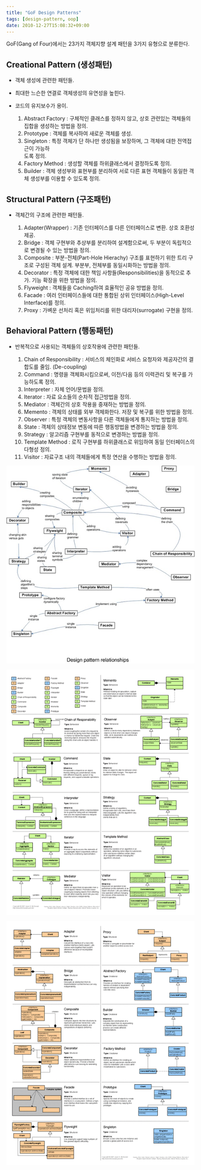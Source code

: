```yaml
---
title: "GoF Design Patterns"
tags: [design-pattern, oop]
date: 2010-12-27T15:08:32+09:00
---
```


GoF(Gang of Four)에서는 23가지 객체지향 설계 패턴을 3가지 유형으로 분류한다.

## Creational Pattern (생성패턴)
- 객체 생성에 관련한 패턴들.  
- 최대한 느슨한 연결로 객체생성의 유연성을 높힌다.  
- 코드의 유지보수가 용이.  
  
  1) Abstract Factory : 구체적인 클래스를 정하지 않고, 상호 관련있는 객체들의 집합을 생성하는 방법을 정의.  
  2) Prototype : 객체를 복사하여 새로운 객체를 생성.  
  3) Singleton : 특정 객체가 단 하나만 생성됨을 보장하며, 그 객체에 대한 전역접근이 가능하  
도록 정의.  
  4) Factory Method : 생성할 객체를 하위클래스에서 결정하도록 정의.  
  5) Builder : 객체 생성부와 표현부를 분리하여 서로 다른 표현 객체들이 동일한 객체 생성부를 이용할 수 있도록 정의.  
  

## Structural Pattern (구조패턴)
- 객체간의 구조에 관련한 패턴들.  
  
  1) Adapter(Wrapper) : 기존 인터페이스를 다른 인터페이스로 변환. 상호 호환성 제공.  
  2) Bridge : 객체 구현부와 추상부를 분리하여 설계함으로써, 두 부분이 독립적으로 변경될 수 있는 방법을 정의.  
  3) Composite : 부분-전체(Part-Hole Hierachy) 구조를 표현하기 위한 트리 구조로 구성된 객체 설계. 부분부, 전체부를 동일시화하는 방법을 정의.  
  4) Decorator : 특정 객체에 대한 책임 사항들(Responsibilities)을 동적으로 추가. 기능 확장을 위한 방법을 정의.  
  5) Flyweight : 객체들을 Caching하여 효율적인 공유 방법을 정의.  
  6) Facade : 여러 인터페이스들에 대한 통합된 상위 인터페이스(High-Level Interface)를 정의.  
  7) Proxy : 가벼운 선처리 혹은 위임처리를 위한 대리자(surrogate) 구현을 정의.  
  

## Behavioral Pattern (행동패턴)
- 반복적으로 사용되는 객체들의 상호작용에 관련한 패턴들.  
  
  1) Chain of Responsibility : 서비스의 체인화로 서비스 요청자와 제공자간의 결합도를 줄임. (De-coupling)  
  2) Command : 명령을 객체화시킴으로써, 이전/다음 등의 이력관리 및 복구를 가능하도록 정의.  
  3) Interpreter : 자체 언어/문법을 정의.  
  4) Iterator : 자료 요소들의 순차적 접근방법을 정의.  
  5) Mediator : 객체간의 상호 작용을 중재하는 방법을 정의.  
  6) Memento : 객체의 상태를 외부 객체화한다. 저장 및 복구를 위한 방법을 정의.  
  7) Observer : 특정 객체의 변동사항을 다른 객체들에게 통지하는 방법을 정의.  
  8) State : 객체의 상태정보 변동에 따른 행동방법을 변경하는 방법을 정의.  
  9) Strategy : 알고리즘 구현부를 동적으로 변경하는 방법을 정의.  
  10) Template Method : 로직 구현부를 하위클래스로 위임하여 동일 인터페이스의 다형성 정의.  
  11) Visitor : 자료구조 내의 객체들에게 특정 연산을 수행하는 방법을 정의.  
  

![Design Pattern Relationship](../assets/images/design-pattern-relationship.jpg)
 

![Design Pattern Reference 1](../assets/images/design-pattern-reference-1.gif)


![Design Pattern Reference 2](../assets/images/design-pattern-reference-2.gif)

